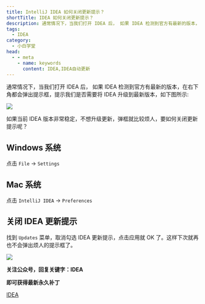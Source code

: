```yaml
---
title: IntelliJ IDEA 如何关闭更新提示？
shortTitle: IDEA 如何关闭更新提示？
description: 通常情况下，当我们打开 IDEA 后， 如果 IDEA 检测到官方有最新的版本，在右下角都会弹出提示框，提示我们是否需要将 IDEA 升级到最新版本，如果当前 IDEA 版本非常稳定，不想升级更新，弹框就比较烦人，要如何关闭更新提示呢？ 
tags:
  - IDEA
category:
  - 小白学堂
head:
  - - meta
    - name: keywords
      content: IDEA,IDEA自动更新
---
```



通常情况下，当我们打开 IDEA 后， 如果 IDEA 检测到官方有最新的版本，在右下角都会弹出提示框，提示我们是否需要将 IDEA 升级到最新版本，如下图所示:

![](http://www.itmind.net/wp-content/uploads/2021/05/1649931645-596de22a00ceb96.png)

如果当前 IDEA 版本非常稳定，不想升级更新，弹框就比较烦人，要如何关闭更新提示呢？

## Windows 系统

点击 `File` -> `Settings`

## Mac 系统

点击 `IntelliJ IDEA` -> `Preferences`

## 关闭 IDEA 更新提示

找到 `Updates` 菜单，取消勾选 IDEA 更新提示，点击应用就 OK 了。这样下次就再也不会弹出烦人的提示框了。

![](http://www.itmind.net/wp-content/uploads/2021/05/1649931604-596de22a00ceb96.png)

**关注公众号，回复关键字：IDEA**



**即可获得最新永久补丁**

[IDEA](https://tobebetterjavaer.com/nice-article/itmind/)

 